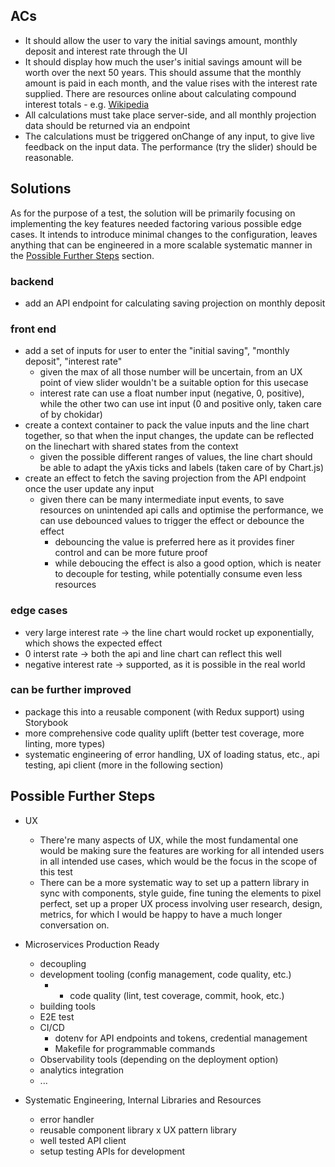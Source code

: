 ## ACs

- It should allow the user to vary the initial savings amount, monthly deposit and interest rate through the UI
- It should display how much the user's initial savings amount will be worth over the next 50 years. This should assume that the monthly amount is paid in each month, and the value rises with the interest rate supplied. There are resources online about calculating compound interest totals - e.g. [Wikipedia](https://en.wikipedia.org/wiki/Compound_interest#Investing:_monthly_deposits)
- All calculations must take place server-side, and all monthly projection data should be returned via an endpoint
- The calculations must be triggered onChange of any input, to give live feedback on the input data. The performance (try the slider) should be reasonable.

## Solutions

As for the purpose of a test, the solution will be primarily focusing on implementing the key features needed factoring various possible edge cases. It intends to introduce minimal changes to the configuration, leaves anything that can be engineered in a more scalable systematic manner in the [Possible Further Steps](possible-further-steps) section.

### backend

- add an API endpoint for calculating saving projection on monthly deposit

### front end

- add a set of inputs for user to enter the "initial saving", "monthly deposit", "interest rate"
  - given the max of all those number will be uncertain, from an UX point of view slider wouldn't be a suitable option for this usecase
  - interest rate can use a float number input (negative, 0, positive), while the other two can use int input (0 and positive only, taken care of by chokidar)
- create a context container to pack the value inputs and the line chart together, so that when the input changes, the update can be reflected on the linechart with shared states from the context
  - given the possible different ranges of values, the line chart should be able to adapt the yAxis ticks and labels (taken care of by Chart.js)
- create an effect to fetch the saving projection from the API endpoint once the user update any input
  - given there can be many intermediate input events, to save resources on unintended api calls and optimise the performance, we can use debounced values to trigger the effect or debounce the effect
    - debouncing the value is preferred here as it provides finer control and can be more future proof
    - while deboucing the effect is also a good option, which is neater to decouple for testing, while potentially consume even less resources

### edge cases

- very large interest rate -> the line chart would rocket up exponentially, which shows the expected effect
- 0 interst rate -> both the api and line chart can reflect this well
- negative interest rate -> supported, as it is possible in the real world

### can be further improved

- package this into a reusable component (with Redux support) using Storybook
- more comprehensive code quality uplift (better test coverage, more linting, more types)
- systematic engineering of error handling, UX of loading status, etc., api testing, api client (more in the following section)

## Possible Further Steps

- UX

  - There're many aspects of UX, while the most fundamental one would be making sure the features are working for all intended users in all intended use cases, which would be the focus in the scope of this test
  - There can be a more systematic way to set up a pattern library in sync with components, style guide, fine tuning the elements to pixel perfect, set up a proper UX process involving user research, design, metrics, for which I would be happy to have a much longer conversation on.

- Microservices Production Ready

  - decoupling
  - development tooling (config management, code quality, etc.)
    - - code quality (lint, test coverage, commit, hook, etc.)
  - building tools
  - E2E test
  - CI/CD
    - dotenv for API endpoints and tokens, credential management
    - Makefile for programmable commands
  - Observability tools (depending on the deployment option)
  - analytics integration
  - ...

- Systematic Engineering, Internal Libraries and Resources
  - error handler
  - reusable component library x UX pattern library
  - well tested API client
  - setup testing APIs for development
